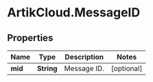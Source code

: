 # ArtikCloud.MessageID

## Properties
Name | Type | Description | Notes
------------ | ------------- | ------------- | -------------
**mid** | **String** | Message ID. | [optional] 



